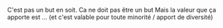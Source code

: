 C'est pas un but en soit. Ca ne doit pas être un but
Mais la valeur que ça apporte est ... (et c'est valable pour toute minorité / apport de diversité)


